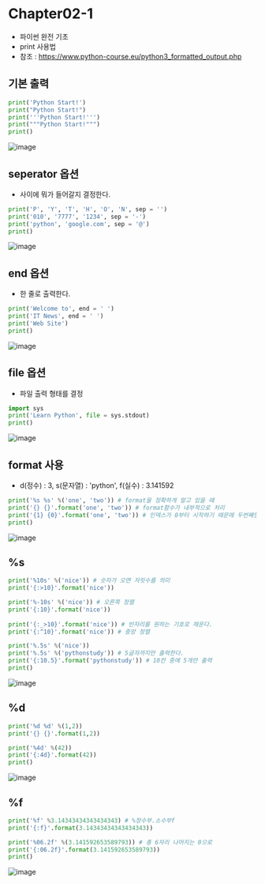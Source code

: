 # Chapter02-1

- 파이썬 완전 기초
- print 사용법
- 참조 : https://www.python-course.eu/python3_formatted_output.php

## 기본 출력

```python
print('Python Start!')
print("Python Start!")
print('''Python Start!''')
print("""Python Start!""")
print()
```

![image](https://user-images.githubusercontent.com/121333241/210305705-a6d31b62-db99-4a41-ae62-5d541f00bb9c.png)

## seperator 옵션

- 사이에 뭐가 들어갈지 결정한다.

```python
print('P', 'Y', 'T', 'H', 'O', 'N', sep = '')
print('010', '7777', '1234', sep = '-')
print('python', 'google.com', sep = '@')
print()
```

![image](https://user-images.githubusercontent.com/121333241/210305825-a27428d5-a46d-47e9-b64b-f9462931bfdb.png)

## end 옵션

- 한 줄로 출력한다.

```python
print('Welcome to', end = ' ')
print('IT News', end = ' ')
print('Web Site')
print()
```

![image](https://user-images.githubusercontent.com/121333241/210305899-14765286-9707-417f-b35e-212a8f452e9c.png)

## file 옵션 

- 파일 출력 형태를 결정

```python
import sys
print('Learn Python', file = sys.stdout)
print()
```

![image](https://user-images.githubusercontent.com/121333241/210305940-56afcc53-e53a-43e9-ae2e-389cb595cf04.png)


## format 사용

- d(정수) : 3, s(문자열) : 'python', f(실수) : 3.141592

```python
print('%s %s' %('one', 'two')) # format을 정확하게 알고 있을 때
print('{} {}'.format('one', 'two')) # format함수가 내부적으로 처리
print('{1} {0}'.format('one', 'two')) # 인덱스가 0부터 시작하기 때문에 두번째인 {1}에 해당하는 two가 앞에 온다.
print()
```

![image](https://user-images.githubusercontent.com/121333241/210306151-4fd4366e-7bf5-4c4e-a9d1-90b32b70f252.png)

## %s

```python
print('%10s' %('nice')) # 숫자가 오면 자릿수를 의미
print('{:>10}'.format('nice'))

print('%-10s' %('nice')) # 오른쪽 정렬
print('{:10}'.format('nice'))
 
print('{:_>10}'.format('nice')) # 빈자리를 원하는 기호로 채운다.
print('{:^10}'.format('nice')) # 중앙 정렬

print('%.5s' %('nice'))
print('%.5s' %('pythonstudy')) # 5글자까지만 출력한다.
print('{:10.5}'.format('pythonstudy')) # 10칸 중에 5개만 출력
print()
```

![image](https://user-images.githubusercontent.com/121333241/210306235-46e109a3-5737-49e5-aa3e-87ff87fa3186.png)


## %d

```python
print('%d %d' %(1,2))
print('{} {}'.format(1,2))

print('%4d' %(42))
print('{:4d}'.format(42))
print()
```

![image](https://user-images.githubusercontent.com/121333241/210306257-1e20a135-cb53-4ff9-82dc-fab5ca82ad26.png)

## %f

```python
print('%f' %3.14343434343434343) # %정수부.소수부f
print('{:f}'.format(3.14343434343434343))

print('%06.2f' %(3.141592653589793)) # 총 6자리 나머지는 0으로
print('{:06.2f}'.format(3.141592653589793))
print()
```

![image](https://user-images.githubusercontent.com/121333241/210306287-a3202e7b-db80-4d73-9295-9f46d24e6a2a.png)

